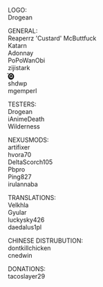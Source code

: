 LOGO:  
Drogean

GENERAL:  
Reaperrz 'Custard' McButtfuck  
Katarn  
Adonnay  
PoPoWanObi  
zijistark  
̑🅠  
shdwp  
mgemperl    
  
TESTERS:  
Drogean  
iAnimeDeath  
Wilderness  
  
NEXUSMODS:  
artifixer  
hvora70  
DeltaScorch105  
Pbpro  
Ping827  
irulannaba  

TRANSLATIONS:  
Velkhla  
Gyular  
luckysky426  
daedalus1pl  

CHINESE DISTRUBUTION:  
dontkillchicken  
cnedwin  
  
DONATIONS:  
tacoslayer29  
